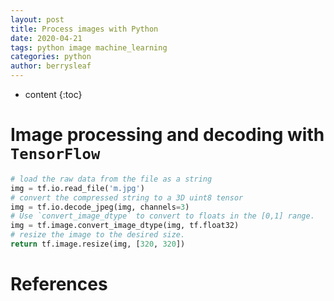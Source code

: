 ```yaml
---
layout: post
title: Process images with Python
date: 2020-04-21
tags: python image machine_learning
categories: python
author: berrysleaf
---
```

* content
{:toc}


# Image processing and decoding with `TensorFlow`



```python
# load the raw data from the file as a string
img = tf.io.read_file('m.jpg')
# convert the compressed string to a 3D uint8 tensor
img = tf.io.decode_jpeg(img, channels=3)
# Use `convert_image_dtype` to convert to floats in the [0,1] range.
img = tf.image.convert_image_dtype(img, tf.float32)
# resize the image to the desired size.
return tf.image.resize(img, [320, 320])
```


# References 

